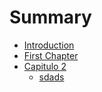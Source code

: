# Summary

* [Introduction](README.md)
* [First Chapter](chapter1.md)
* [Capitulo 2](capitulo-2.md)
  * [sdads](capitulo-2/sdads.md)

